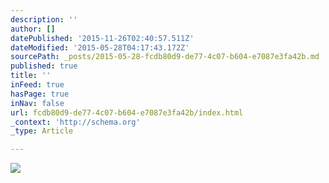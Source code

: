 ```yaml
---
description: ''
author: []
datePublished: '2015-11-26T02:40:57.511Z'
dateModified: '2015-05-28T04:17:43.172Z'
sourcePath: _posts/2015-05-28-fcdb80d9-de77-4c07-b604-e7087e3fa42b.md
published: true
title: ''
inFeed: true
hasPage: true
inNav: false
url: fcdb80d9-de77-4c07-b604-e7087e3fa42b/index.html
_context: 'http://schema.org'
_type: Article

---
```

![](http://the-grid-user-content.s3-us-west-2.amazonaws.com/fa907178-240c-4ac3-8505-73f512c287bd.jpg)